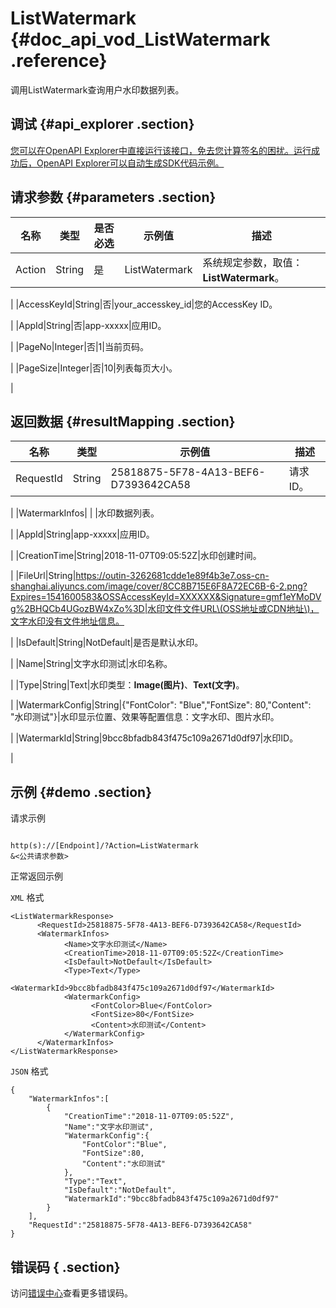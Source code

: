 # ListWatermark {#doc_api_vod_ListWatermark .reference}

调用ListWatermark查询用户水印数据列表。

## 调试 {#api_explorer .section}

[您可以在OpenAPI Explorer中直接运行该接口，免去您计算签名的困扰。运行成功后，OpenAPI Explorer可以自动生成SDK代码示例。](https://api.aliyun.com/#product=vod&api=ListWatermark&type=RPC&version=2017-03-21)

## 请求参数 {#parameters .section}

|名称|类型|是否必选|示例值|描述|
|--|--|----|---|--|
|Action|String|是|ListWatermark|系统规定参数，取值：**ListWatermark**。

 |
|AccessKeyId|String|否|your\_accesskey\_id|您的AccessKey ID。

 |
|AppId|String|否|app-xxxxx|应用ID。

 |
|PageNo|Integer|否|1|当前页码。

 |
|PageSize|Integer|否|10|列表每页大小。

 |

## 返回数据 {#resultMapping .section}

|名称|类型|示例值|描述|
|--|--|---|--|
|RequestId|String|25818875-5F78-4A13-BEF6-D7393642CA58|请求ID。

 |
|WatermarkInfos| | |水印数据列表。

 |
|AppId|String|app-xxxxx|应用ID。

 |
|CreationTime|String|2018-11-07T09:05:52Z|水印创建时间。

 |
|FileUrl|String|https://outin-3262681cdde1e89f4b3e7.oss-cn-shanghai.aliyuncs.com/image/cover/8CC8B715E6F8A72EC6B-6-2.png?Expires=1541600583&OSSAccessKeyId=XXXXXX&Signature=gmf1eYMoDVg%2BHQCb4UGozBW4xZo%3D|水印文件文件URL\(OSS地址或CDN地址\)，文字水印没有文件地址信息。

 |
|IsDefault|String|NotDefault|是否是默认水印。

 |
|Name|String|文字水印测试|水印名称。

 |
|Type|String|Text|水印类型：**Image\(图片\)**、**Text\(文字\)**。

 |
|WatermarkConfig|String|\{"FontColor": "Blue","FontSize": 80,"Content": "水印测试"\}|水印显示位置、效果等配置信息：文字水印、图片水印。

 |
|WatermarkId|String|9bcc8bfadb843f475c109a2671d0df97|水印ID。

 |

## 示例 {#demo .section}

请求示例

``` {#request_demo}

http(s)://[Endpoint]/?Action=ListWatermark
&<公共请求参数>

```

正常返回示例

`XML` 格式

``` {#xml_return_success_demo}
<ListWatermarkResponse>
	  <RequestId>25818875-5F78-4A13-BEF6-D7393642CA58</RequestId>
	  <WatermarkInfos>
		    <Name>文字水印测试</Name>
		    <CreationTime>2018-11-07T09:05:52Z</CreationTime>
		    <IsDefault>NotDefault</IsDefault>
		    <Type>Text</Type>
		    <WatermarkId>9bcc8bfadb843f475c109a2671d0df97</WatermarkId>
		    <WatermarkConfig>
			      <FontColor>Blue</FontColor>
			      <FontSize>80</FontSize>
			      <Content>水印测试</Content>
		    </WatermarkConfig>
	  </WatermarkInfos>
</ListWatermarkResponse>
```

`JSON` 格式

``` {#json_return_success_demo}
{
	"WatermarkInfos":[
		{
			"CreationTime":"2018-11-07T09:05:52Z",
			"Name":"文字水印测试",
			"WatermarkConfig":{
				"FontColor":"Blue",
				"FontSize":80,
				"Content":"水印测试"
			},
			"Type":"Text",
			"IsDefault":"NotDefault",
			"WatermarkId":"9bcc8bfadb843f475c109a2671d0df97"
		}
	],
	"RequestId":"25818875-5F78-4A13-BEF6-D7393642CA58"
}
```

## 错误码 { .section}

访问[错误中心](https://error-center.aliyun.com/status/product/vod)查看更多错误码。

